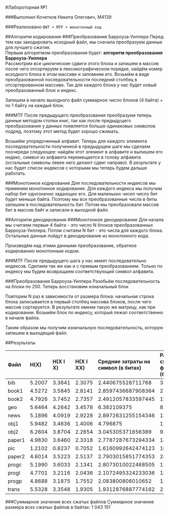 #Лабороторная №1

###Выполнил
Кочетков Никита Олегович, M4139

###Реализовано
`BWT + MTF + монотонный код`

##Алгоритм кодирования
###Преобразования Барроуза-Уиллера
Перед тем как закодировать исходный файл, мы сначала преобразуем данные для лучшего сжатия.  
Первым алгоритмом преобразования будет: **алгоритм преобразования Барроуза-Уиллера**  
Рассмотрим все циклические сдвиги этого блока и запишем в массив 
после чего отсортируем в лексикографическом порядке, найдём номер исходного блока в этом массиве и запомним его. Возьмём в виде преобразованной последовательности последний столбец в отсортированном массиве. 
Так для каждого блока у нас будет новый преобразованный блок и индекс.

Запишем в начало выходного файл суммарное число блоков (4 байта) + по 1 байту на каждый блок. 

###MTF
После предыдущего преобразования преобразуем теперь данные методом стопки книг, так как после предыдущего преобразования у данных появляется больше одинаковых символов подряд, поэтому этот метод будет хорошо сжимать.

Возьмём упорядоченный алфавит. Теперь для каждого элемента последовательности полученной в предыдущем шаге мы сделаем поочереди следующее: 
найдём этот элемент в алфавите и выпишем его индекс, символ из алфавита перемещается в голову алфавита (остальные символы левее него делают сдвиг направо). 
В результате у нас будет список индексов с которыми мы теперь будем дальше работать. 


###Монотонное кодирование
Для последовательности индексов мы применим монотонное кодирование. 
Для каждого индекса мы получим набор бит однозначно задающих его. 
Для маленьких чисел число бит будет меньше байта. Поэтому мы все преобразованные числа в биты запишем в последовательность бит. 
Потом мы преобразовали массив бит в массив байт и записали в выходной файл.


##Алгоритм декодирования
###Монотонное декодирование
Для начала мы считаем первые 4 байта - это число N блоков преобразованных Барроуза-Уиллера. Потом считаем N бит - это числа для каждого блока. Остальные данные пойдут в декодирование из монотонного кода.

Произведём над этими данными преобразование, обратное кодированию монотонным кодом.

###MTF
После предыдущего шага у нас имеет последовательно индексов. Сделаем так же как и с прямым преобразованием. Только по индексу мы будем возвращаем соответствующий символ алфавита.

###Преобразования Барроуза-Уиллера
Разобьём последовательность на блоки по 250. Теперь восстановим изначальный блок

Повторим N раз в зависимости от размера блока: начальная строка блока записывается в первый столбец массива блоков, после чего массив сортируется. В результате имеем такую же матрицу, как при кодировании. Возьмём блок по индексу, который лежал соответственно в начале файла.

Таким образом мы получим изначальную последовательность, которую запишем в выходящий файл.

##Результаты

| Файл   | H(X)   | H(X I X) | H(X I XX) | Средние затраты на символ (в битах)  | Размер сжатого файла (байт)  | Размер исходного файла (байт) | 
|:------ |:------ |:-------- |:--------- |:------------------------------------ |:---------------------------- |:----------------------------- |
| bib    | 5.2007 | 3.3641   | 2.3075    | 2.440675528711768                    | 33944                        | 111261                        |                        
| book1  | 4.5272 | 3.5845   | 2.8141    | 2.8597436687908364                   | 274811                       | 768771                        |                        
| book2  | 4.7926 | 3.7452   | 2.7357    | 2.4912057833597445                   | 190221                       | 610856                        |                        
| geo    | 5.6464 | 4.2642   | 3.4578    | 6.382109375                          | 81691                        | 102400                        |                        
| news   | 5.1896 | 4.0919   | 2.9228    | 2.8972631255154346                   | 136573                       | 377109                        |                        
| obj1   | 5.9482 | 3.4636   | 1.4006    | 4.796875                             | 12894                        | 21504                         |                         
| obj2   | 6.2604 | 3.8704   | 2.2654    | 3.045305371656389                    | 93953                        | 246814                        |                        
| paper1 | 4.9830 | 3.6460   | 2.3318    | 2.7787287673294334                   | 18465                        | 53161                         |                          
| pic    | 1.2102 | 0.8237   | 0.7052    | 1.6160992642474123                   | 103676                       | 513216                        |                        
| paper2 | 4.6014 | 3.5223   | 2.5137    | 2.7903015851774353                   | 28670                        | 82199                         |                         
| progc  | 5.1990 | 3.6033   | 2.1341    | 2.8073010022468505                   | 13900                        | 39611                         |                         
| progl  | 4.7701 | 3.2116   | 2.0436    | 2.1072495324233036                   | 18872                        | 71646                         |                         
| progp  | 4.8688 | 3.1875   | 1.7552    | 2.083800806010652                    | 12862                        | 49379                         |                         
| trans  | 5.5328 | 3.3548   | 1.9305    | 1.9312876887774162                   | 22619                        | 93695                         |                         

###Суммарное значение всех сжатых файлов
Суммарное значение размера всех сжатых файлов в байтах: 1 043 151
